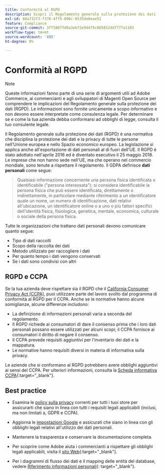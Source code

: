 ```yaml
---
title: Conformità al RGPD
description: Scopri il Regolamento generale sulla protezione dei dati (RGPD), una normativa che disciplina la protezione dei dati e la privacy di tutte le persone nell’Unione europea e nello Spazio economico europeo.
exl-id: 88a732f3-f376-4ff5-890c-0535de8eae51
feature: Compliance
source-git-commit: 3ff5807fd0a3ebf2e9d4f9c085852dd7777a1103
workflow-type: tm+mt
source-wordcount: '495'
ht-degree: 0%

---
```


# Conformità al RGPD

>[!NOTE]
>
>Queste informazioni fanno parte di una serie di argomenti utili ad Adobe Commerce, ai commercianti e agli sviluppatori di Magenti Open Source per comprendere le implicazioni del Regolamento generale sulla protezione dei dati (RGPD). Le informazioni sono fornite unicamente a scopo informativo e non devono essere interpretate come consulenza legale. Per determinare se e come la tua azienda debba conformarsi ad obblighi di legge, consulta il tuo consulente legale.

Il Regolamento generale sulla protezione dei dati (RGPD) è una normativa che disciplina la protezione dei dati e la privacy di tutte le persone nell’Unione europea e nello Spazio economico europeo. La legislazione si applica anche all&#39;esportazione di dati personali al di fuori dell&#39;UE. Il RGPD è stato adottato nell&#39;aprile 2016 ed è diventato esecutivo il 25 maggio 2018. Le imprese che non hanno sede nell&#39;UE, ma che operano nel commercio mondiale, sono tenute a rispettare il regolamento. Il GDPA definisce **dati personali** come segue:

>Qualsiasi informazione concernente una persona fisica identificata o identificabile (&quot;persona interessata&quot;); si considera identificabile la persona fisica che può essere identificata, direttamente o indirettamente, in particolare mediante riferimento a un identificatore quale un nome, un numero di identificazione, dati relativi all&#39;ubicazione, un identificatore online o a uno o più fattori specifici dell&#39;identità fisica, fisiologica, genetica, mentale, economica, culturale o sociale della persona fisica.

Tutte le organizzazioni che trattano dati personali devono comunicare quanto segue:

- Tipo di dati raccolti
- Scopo della raccolta dei dati
- Metodo utilizzato per raccogliere i dati
- Per quanto tempo i dati vengono conservati
- Se i dati sono condivisi con altri

## RGPD e CCPA

Se la tua azienda deve rispettare sia il RGPD che il [California Consumer Privacy Act (CCPA)](../getting-started/compliance-ccpa.md), puoi utilizzare parte del lavoro svolto dal programma di conformità al RGPD per il CCPA. Anche se le normative hanno alcune somiglianze, alcune differenze includono:

- La definizione di informazioni personali varia a seconda del regolamento.
- Il RGPD richiede ai consumatori di dare il consenso prima che i loro dati personali possano essere utilizzati per alcuni scopi; il CCPA fornisce ai consumatori il diritto di negare il consenso.
- Il CCPA prevede requisiti aggiuntivi per l&#39;inventario dei dati e la mappatura.
- Le normative hanno requisiti diversi in materia di informativa sulla privacy.

Le aziende che si conformano al RGPD potrebbero avere obblighi aggiuntivi ai sensi del CCPA. Per ulteriori informazioni, consulta la [Scheda informativa CCPA][3]{:target=&quot;_blank&quot;}.

## Best practice

- Esamina le [policy sulla privacy](../getting-started/privacy-policy.md) correnti per tutti i tuoi store per assicurarti che siano in linea con tutti i requisiti legali applicabili (inclusi, ma non limitati a, GDPR e CCPA).

- Aggiorna le [impostazioni Google](../merchandising-promotions/google-tools.md#google-privacy-settings) e assicurati che siano in linea con gli obblighi legali relativi all&#39;utilizzo dei dati personali.

- Mantenere la trasparenza e conservare la documentazione completa.

- Per scoprire come Adobe aiuta i commercianti a rispettare gli obblighi legali applicabili, visita il [sito Web][1]{:target=&quot;_blank&quot;}.

- Per i diagrammi di flusso dei dati e il mapping delle entità del database, vedere [Riferimento informazioni personali][2]{: target=&quot;_blank&quot;}.

[1]: https://business.adobe.com/it/privacy/general-data-protection-regulation.html
[2]: https://experienceleague.adobe.com/docs/commerce-operations/security-and-compliance/reference/data-m2.html?lang=it
[3]: https://oag.ca.gov/system/files/attachments/press_releases/CCPA%20Fact%20Sheet%20%2800000002%29.pdf
